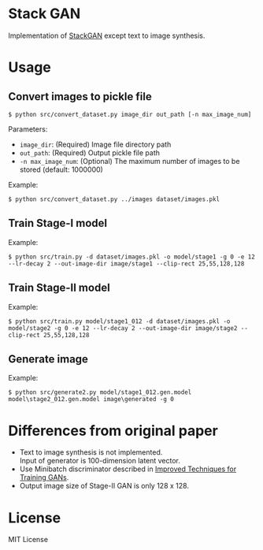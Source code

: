 Stack GAN
====

Implementation of [StackGAN](https://arxiv.org/abs/1612.03242) except text to image synthesis.

# Usage

## Convert images to pickle file

```
$ python src/convert_dataset.py image_dir out_path [-n max_image_num]
```

Parameters:

* `image_dir`: (Required) Image file directory path
* `out_path`: (Required) Output pickle file path
* `-n max_image_num`: (Optional) The maximum number of images to be stored (default: 1000000)

Example:

```
$ python src/convert_dataset.py ../images dataset/images.pkl
```

## Train Stage-I model

Example:

```
$ python src/train.py -d dataset/images.pkl -o model/stage1 -g 0 -e 12 --lr-decay 2 --out-image-dir image/stage1 --clip-rect 25,55,128,128
```

## Train Stage-II model

Example:

```
$ python src/train.py model/stage1_012 -d dataset/images.pkl -o model/stage2 -g 0 -e 12 --lr-decay 2 --out-image-dir image/stage2 --clip-rect 25,55,128,128
```

## Generate image

Example:

```
$ python src/generate2.py model/stage1_012.gen.model model\stage2_012.gen.model image\generated -g 0
```

# Differences from original paper

* Text to image synthesis is not implemented.  
Input of generator is 100-dimension latent vector.
* Use Minibatch discriminator described in [Improved Techniques for Training GANs](https://arxiv.org/abs/1606.03498).
* Output image size of Stage-II GAN is only 128 x 128.

# License

MIT License
